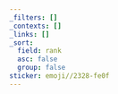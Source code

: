 ```yaml
---
_filters: []
_contexts: []
_links: []
_sort:
  field: rank
  asc: false
  group: false
sticker: emoji//2328-fe0f
---
```

